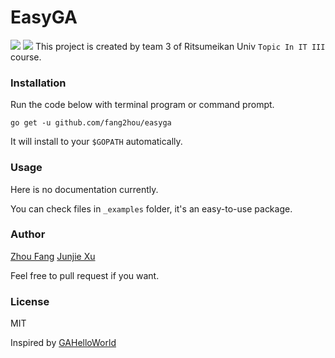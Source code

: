 # EasyGA
![](https://img.shields.io/badge/Ritsumeikan%20--%20Topic%20In%20IT%203-Team%203-blue.svg?colorA=990000&colorB=444444&longCache=true&style=flat) ![](https://img.shields.io/badge/Go-1.9+-green.svg?longCache=true&style=flat)
This project is created by team 3 of Ritsumeikan Univ `Topic In IT III` course.
### Installation
Run the code below with terminal program or command prompt.
```shell
go get -u github.com/fang2hou/easyga
```
It will install to your `$GOPATH` automatically.

### Usage
Here is no documentation currently.

You can check files in `_examples` folder, it's an easy-to-use package.

### Author
[Zhou Fang](https://github.com/fang2hou)
[Junjie Xu](https://github.com/junj2ejj)

Feel free to pull request if you want.

### License
MIT

Inspired by [GAHelloWorld](https://github.com/jsvazic/GAHelloWorld)